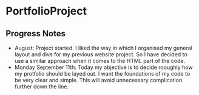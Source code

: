 # PortfolioProject



## Progress Notes
- August: Project started. I liked the way in which I organised my general layout and divs for my previous website project. So I have decided to use a similar approach when it comes to the HTML part of the code. 
- Monday September 11th: Today my objective is to decide rooughly how my protfolio should be layed out. I want the foundations of my code to be very clear and simple. This will avoid unnecessary complication further down the line. 